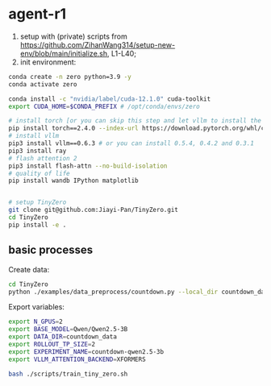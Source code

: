 # agent-r1
1. setup with (private) scripts from https://github.com/ZihanWang314/setup-new-env/blob/main/initialize.sh, L1-L40;
2. init environment:
```bash
conda create -n zero python=3.9 -y
conda activate zero

conda install -c "nvidia/label/cuda-12.1.0" cuda-toolkit
export CUDA_HOME=$CONDA_PREFIX # /opt/conda/envs/zero

# install torch [or you can skip this step and let vllm to install the correct version for you]
pip install torch==2.4.0 --index-url https://download.pytorch.org/whl/cu121
# install vllm
pip3 install vllm==0.6.3 # or you can install 0.5.4, 0.4.2 and 0.3.1
pip3 install ray
# flash attention 2
pip3 install flash-attn --no-build-isolation
# quality of life
pip install wandb IPython matplotlib


# setup TinyZero
git clone git@github.com:Jiayi-Pan/TinyZero.git
cd TinyZero
pip install -e .
```


## basic processes

Create data:
```bash
cd TinyZero
python ./examples/data_preprocess/countdown.py --local_dir countdown_data
```

Export variables:
```bash
export N_GPUS=2
export BASE_MODEL=Qwen/Qwen2.5-3B
export DATA_DIR=countdown_data
export ROLLOUT_TP_SIZE=2
export EXPERIMENT_NAME=countdown-qwen2.5-3b
export VLLM_ATTENTION_BACKEND=XFORMERS

bash ./scripts/train_tiny_zero.sh
```